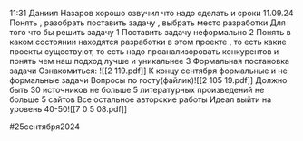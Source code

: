 11:31 Даниил Назаров хорошо озвучил что надо сделать и сроки 11.09.24
Понять , разобрать поставить задачу , выбрать место разработки
Для того что бы решить задачу
1 Поставить задачу неформально
2 Понять в каком состоянии находятся разработки в этом проекте , то есть какие проекты существуют, то есть надо проанализоровать конкурентов и понять чем наш подход лучше и уникальнее
3 Формальная постановка задачи
Ознакомиться:
![[2 119.pdf]]
К концу сентября формальные и не формальные задачи
Вопросы по госту(файлик)![[2 105 19.pdf]]
Должно быть 30 источников
не больше 5 литературных произведений
не больше 5 сайтов
Все остальное авторские работы
Идеал выйти на уровень 40-50![[7 0 5 08.pdf]]


#25сентября2024
